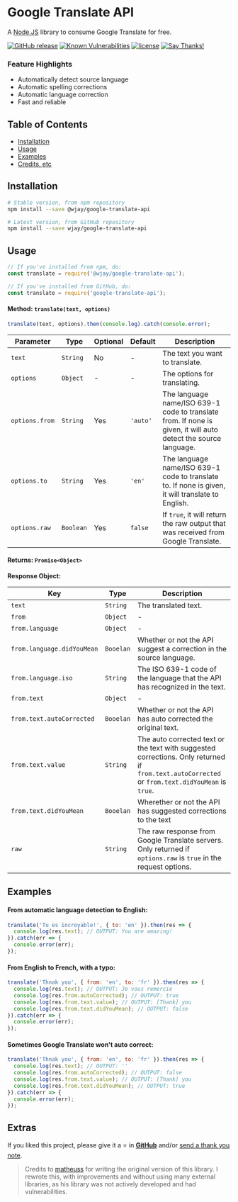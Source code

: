 # Google Translate API
A [Node.JS](https://nodejs.org) library to consume Google Translate for free.

[![GitHub release](https://img.shields.io/github/release/k3rn31p4nic/google-translate-api.svg?style=flat)](https://github.com/WJayWJay/google-translate/releases)
[![Known Vulnerabilities](https://snyk.io/test/github/k3rn31p4nic/google-translate-api/badge.svg?targetFile=package.json)](https://snyk.io/test/github/k3rn31p4nic/google-translate-api?targetFile=package.json)
[![license](https://img.shields.io/github/license/k3rn31p4nic/google-translate-api.svg)](LICENSE)
[![Say Thanks!](https://img.shields.io/badge/Say%20Thanks-!-1EAEDB.svg)](https://saythanks.io/to/k3rn31p4nic)

### Feature Highlights
* Automatically detect source language
* Automatic spelling corrections
* Automatic language correction
* Fast and reliable

## Table of Contents
* [Installation](#installation)
* [Usage](#usage)
* [Examples](#examples)
* [Credits, etc](#extras)

## Installation
```bash
# Stable version, from npm repository
npm install --save @wjay/google-translate-api

# Latest version, from GitHub repository
npm install --save wjay/google-translate-api
```

## Usage
```js
// If you've installed from npm, do:
const translate = require('@wjay/google-translate-api');

// If you've installed from GitHub, do:
const translate = require('google-translate-api');
```

#### Method: `translate(text, options)`
```js
translate(text, options).then(console.log).catch(console.error);
```
| Parameter | Type | Optional | Default | Description |
|-|-|-|-|-|
| `text` | `String` | No | - | The text you want to translate. |
| `options` | `Object` | - | - | The options for translating. |
| `options.from` | `String` | Yes | `'auto'` | The language name/ISO 639-1 code to translate from. If none is given, it will auto detect the source language. |
| `options.to` | `String` | Yes | `'en'` | The language name/ISO 639-1 code to translate to. If none is given, it will translate to English. |
| `options.raw` | `Boolean` | Yes | `false` | If `true`, it will return the raw output that was received from Google Translate. |

#### Returns: `Promise<Object>`
**Response Object:**

| Key | Type | Description |
|-|-|-|
| `text` | `String` | The translated text. |
| `from` | `Object` | - |
| `from.language` | `Object` | - |
| `from.language.didYouMean` | `Booelan` | Whether or not the API suggest a correction in the source language. |
| `from.language.iso` | `String` | The ISO 639-1 code of the language that the API has recognized in the text. |
| `from.text` | `Object` | - |
| `from.text.autoCorrected` | `Booelan` | Whether or not the API has auto corrected the original text. |
| `from.text.value` | `String` | The auto corrected text or the text with suggested corrections. Only returned if `from.text.autoCorrected` or `from.text.didYouMean` is `true`. |
| `from.text.didYouMean` | `Booelan` | Wherether or not the API has suggested corrections to the text |
| `raw` | `String` | The raw response from Google Translate servers. Only returned if `options.raw` is `true` in the request options. |


## Examples
#### From automatic language detection to English:
```js
translate('Tu es incroyable!', { to: 'en' }).then(res => {
  console.log(res.text); // OUTPUT: You are amazing!
}).catch(err => {
  console.error(err);
});
```

#### From English to French, with a typo:
```js
translate('Thnak you', { from: 'en', to: 'fr' }).then(res => {
  console.log(res.text); // OUTPUT: Je vous remercie
  console.log(res.from.autoCorrected); // OUTPUT: true
  console.log(res.from.text.value); // OUTPUT: [Thank] you
  console.log(res.from.text.didYouMean); // OUTPUT: false
}).catch(err => {
  console.error(err);
});
```

#### Sometimes Google Translate won't auto correct:
```js
translate('Thnak you', { from: 'en', to: 'fr' }).then(res => {
  console.log(res.text); // OUTPUT: ''
  console.log(res.from.autoCorrected); // OUTPUT: false
  console.log(res.from.text.value); // OUTPUT: [Thank] you
  console.log(res.from.text.didYouMean); // OUTPUT: true
}).catch(err => {
  console.error(err);
});
```

## Extras
If you liked this project, please give it a ⭐ in [**GitHub**](https://github.com/k3rn31p4nic/google-translate-api) and/or [send a thank you note](https://saythanks.io/to/k3rn31p4nic).

> Credits to [matheuss](https://github.com/matheuss) for writing the original version of this library. I rewrote this, with improvements and without using many external libraries, as his library was not actively developed and had vulnerabilities.

